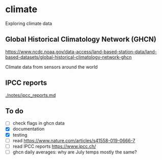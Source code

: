 # climate
Exploring climate data

## Global Historical Climatology Network (GHCN)
https://www.ncdc.noaa.gov/data-access/land-based-station-data/land-based-datasets/global-historical-climatology-network-ghcn

Climate data from sensors around the world

## IPCC reports
[./notes/ipcc_reports.md](./notes/ipcc_reports.md)

## To do
- [ ] check flags in ghcn data
- [x] documentation
- [x] testing
- [ ] read https://www.nature.com/articles/s41558-019-0666-7
- [ ] read IPCC reports https://www.ipcc.ch/
- [ ] ghcn daily averages: why are July temps mostly the same?